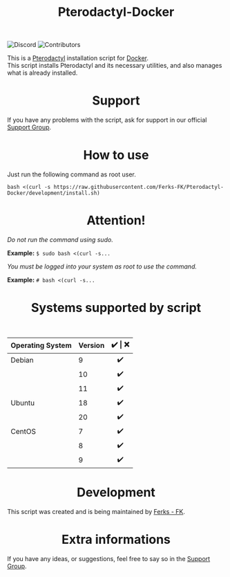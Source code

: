 <h1 align="center"> 
    Pterodactyl-Docker
</h1>
</br>

![Discord](https://img.shields.io/discord/876934115302178876?label=DISCORD&style=for-the-badge)
![Contributors](https://img.shields.io/github/contributors/Ferks-FK/Pterodactyl-Docker?style=for-the-badge)

This is a [Pterodactyl](https://pterodactyl.io) installation script for [Docker](https://www.docker.com/).<br>
This script installs Pterodactyl and its necessary utilities, and also manages what is already installed.
<br>


<h1 align="center">Support</h1>


If you have any problems with the script, ask for support in our official [Support Group](https://discord.gg/buDBbSGJmQ).

<h1 align="center">How to use</h1>

Just run the following command as root user.

```
bash <(curl -s https://raw.githubusercontent.com/Ferks-FK/Pterodactyl-Docker/development/install.sh)
```
<h1 align="center">Attention!</h1>

*Do not run the command using sudo.*

**Example:** ```$ sudo bash <(curl -s...```

*You must be logged into your system as root to use the command.*

**Example:** ```# bash <(curl -s...```


<h1 align="center">Systems supported by script</h1></br>

|   Operating System    |  Version       | ✔️ \| ❌    |
| :---                  |     :---       | :---:      |
| Debian                | 9              | ✔️         |
|                       | 10             | ✔️         |
|                       | 11             | ✔️         |
| Ubuntu                | 18             | ✔️         |
|                       | 20             | ✔️         |
| CentOS                | 7              | ✔️         |
|                       | 8              | ✔️         |
|                       | 9              | ✔️         |

<h1 align="center">Development</h1>

This script was created and is being maintained by [Ferks - FK](https://github.com/Ferks-FK).

<h1 align="center">Extra informations</h1>

If you have any ideas, or suggestions, feel free to say so in the [Support Group](https://discord.gg/buDBbSGJmQ).
